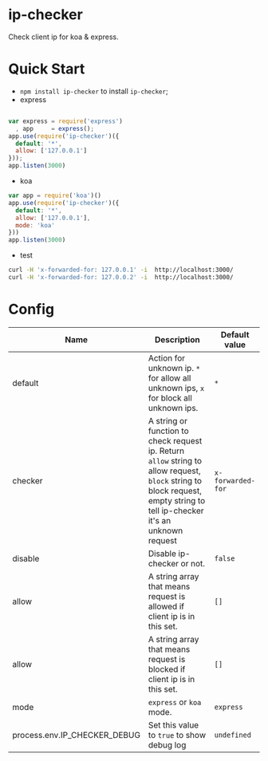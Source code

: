 # ip-checker
Check client ip for koa & express.

# Quick Start
* `npm install ip-checker` to install `ip-checker`;
* express

```js

var express = require('express')
  , app     = express();
app.use(require('ip-checker')({
  default: '*',
  allow: ['127.0.0.1']
}));
app.listen(3000)

```
* koa

```js
var app = require('koa')()
app.use(require('ip-checker')({
  default: '*',
  allow: ['127.0.0.1'],
  mode: 'koa'
}))
app.listen(3000)
```
* test

```bash
curl -H 'x-forwarded-for: 127.0.0.1' -i  http://localhost:3000/
curl -H 'x-forwarded-for: 127.0.0.2' -i  http://localhost:3000/
```

# Config
| Name | Description | Default value |
| --- | --- | --- |
| default | Action for unknown ip. `*` for allow all unknown ips, `x` for block all unknown ips. | `*` |
| checker | A string or function to check request ip. Return `allow` string to allow request, `block` string to block request, empty string to tell ip-checker it's an unknown request | `x-forwarded-for` |
| disable | Disable ip-checker or not. | `false` |
| allow | A string array that means request is allowed if client ip is in this set. | `[]` |
| allow | A string array that means request is blocked if client ip is in this set. | `[]` |
| mode | `express` or `koa` mode. | `express` |
| process.env.IP_CHECKER_DEBUG | Set this value to `true` to show debug log | `undefined` |
